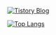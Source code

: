 [![Tistory Blog](https://img.shields.io/badge/Tistory-Blog-orange?style=flat-square&logo=tistory&logoColor=white)](https://seokjin1205.tistory.com/)

[![Top Langs](https://github-readme-stats.vercel.app/api/top-langs/?username=1rreplaceable&layout=compact)](https://github.com/anuraghazra/github-readme-stats)
